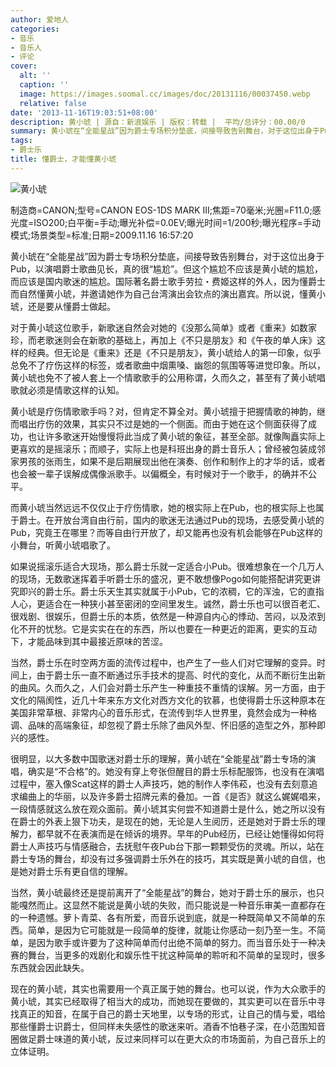 ```yaml
---
author: 爱地人
categories:
- 音乐
- 音乐人
- 评论
cover:
  alt: ''
  caption: ''
  image: https://images.soomal.cc/images/doc/20131116/00037450.webp
  relative: false
date: '2013-11-16T19:03:51+08:00'
description: 黄小琥 | 源自：新浪娱乐 | 版权：转载 |  平均/总评分：00.00/0
summary: 黄小琥在“全能星战”因为爵士专场积分垫底，间接导致告别舞台，对于这位出身于Pub，以演唱爵士歌曲见长，真的很“尴尬”。但这个尴尬不应该是黄小琥的尴尬，而应该是国内歌迷的尴尬。国际著名爵士歌手劳拉・费姬这样的外人，因为懂爵士而自然懂黄小琥，并邀请她作为自己台湾演出会钦点的演出嘉宾。所以说，懂黄小琥，还是要从懂爵士做起……
tags:
- 爵士乐
title: 懂爵士，才能懂黄小琥
---
```


![黄小琥](https://images.soomal.cc/images/doc/20131116/00037450.webp)

制造商=CANON;型号=CANON EOS-1DS MARK III;焦距=70毫米;光圈=F11.0;感光度=ISO200;白平衡=手动;曝光补偿=0.0EV;曝光时间=1/200秒;曝光程序=手动模式;场景类型=标准;日期=2009.11.16 16:57:20



黄小琥在“全能星战”因为爵士专场积分垫底，间接导致告别舞台，对于这位出身于Pub，以演唱爵士歌曲见长，真的很“尴尬”。但这个尴尬不应该是黄小琥的尴尬，而应该是国内歌迷的尴尬。国际著名爵士歌手劳拉・费姬这样的外人，因为懂爵士而自然懂黄小琥，并邀请她作为自己台湾演出会钦点的演出嘉宾。所以说，懂黄小琥，还是要从懂爵士做起。

对于黄小琥这位歌手，新歌迷自然会对她的《没那么简单》或者《重来》如数家珍，而老歌迷则会在新歌的基础上，再加上《不只是朋友》和《午夜的单人床》这样的经典。但无论是《重来》还是《不只是朋友》，黄小琥给人的第一印象，似乎总免不了疗伤这样的标签，或者歌曲中烟熏嗓、幽怨的氛围等等进觉印象。所以，黄小琥也免不了被人套上一个情歌歌手的公用称谓，久而久之，甚至有了黄小琥唱歌就必须是情歌这样的认知。

黄小琥是疗伤情歌歌手吗？对，但肯定不算全对。黄小琥擅于把握情歌的神韵，继而唱出疗伤的效果，其实只不过是她的一个侧面。而由于她在这个侧面获得了成功，也让许多歌迷开始慢慢将此当成了黄小琥的象征，甚至全部。就像陶矗实际上更喜欢的是摇滚乐；而顺子，实际上也是科班出身的爵士音乐人；曾经被包装成邻家男孩的张雨生，如果不是后期展现出他在演奏、创作和制作上的才华的话，或者也会被一辈子误解成偶像派歌手。以偏概全，有时候对于一个歌手，的确并不公平。

而黄小琥当然远远不仅仅止于疗伤情歌，她的根实际上在Pub，也的根实际上也属于爵士。在开放台湾自由行前，国内的歌迷无法通过Pub的现场，去感受黄小琥的Pub，究竟王在哪里？而等自由行开放了，却又能再也没有机会能够在Pub这样的小舞台，听黄小琥唱歌了。

如果说摇滚乐适合大现场，那么爵士乐就一定适合小Pub。很难想象在一个几万人的现场，无数歌迷挥着手听爵士乐的盛况，更不敢想像Pogo如何能搭配讲究更讲究即兴的爵士乐。爵士乐天生其实就属于小Pub，它的浓稠，它的浑浊，它的直指人心，更适合在一种狭小甚至密闭的空间里发生。诚然，爵士乐也可以很百老汇、很戏剧、很娱乐，但爵士乐的本质，依然是一种源自内心的悸动、苦闷，以及浓到化不开的忧愁。它是实实在在的东西，所以也要在一种更近的距离，更实的互动下，才能品味到其中最接近原味的苦涩。

当然，爵士乐在时空两方面的流传过程中，也产生了一些人们对它理解的变异。时间上，由于爵士乐一直不断通过乐手技术的提高、时代的变化，从而不断衍生出新的曲风。久而久之，人们会对爵士乐产生一种重技不重情的误解。另一方面，由于文化的隔阂性，近几十年来东方文化对西方文化的钦慕，也使得爵士乐这种原本在美国非常草根、非常内心的音乐形式，在流传到华人世界里，竟然会成为一种格调、品味的高端象征，却忽视了爵士乐除了曲风外型、怀旧感的造型之外，那种即兴的感性。

很明显，以大多数中国歌迷对爵士乐的理解，黄小琥在“全能星战”爵士专场的演唱，确实是“不合格”的。她没有穿上夸张但醒目的爵士乐标配服饰，也没有在演唱过程中，塞入像Scat这样的爵士人声技巧，她的制作人李伟菘，也没有去刻意追求编曲上的华丽，以及许多爵士招牌元素的叠加。一首《是否》就这么娓娓唱来，一段情感就这么放在观众面前。黄小琥其实何尝不知道爵士是什么，她之所以没有在爵士的外表上狠下功夫，是现在的她，无论是人生阅历，还是她对于爵士乐的理解力，都早就不在表演而是在倾诉的境界。早年的Pub经历，已经让她懂得如何将爵士人声技巧与情感融合，去抚慰午夜Pub台下那一颗颗受伤的灵魂。所以，站在爵士专场的舞台，却没有过多强调爵士乐外在的技巧，其实既是黄小琥的自信，也是她对爵士乐有更自信的理解。

当然，黄小琥最终还是提前离开了“全能星战”的舞台，她对于爵士乐的展示，也只能嘎然而止。这显然不能说是黄小琥的失败，而只能说是一种音乐审美一直都存在的一种遗憾。萝卜青菜、各有所爱，而音乐说到底，就是一种既简单又不简单的东西。简单，是因为它可能就是一段简单的旋律，就能让你感动一刻乃至一生。不简单，是因为歌手或许要为了这种简单而付出绝不简单的努力。而当音乐处于一种决赛的舞台，当更多的戏剧化和娱乐性干扰这种简单的聆听和不简单的呈现时，很多东西就会因此缺失。

现在的黄小琥，其实也需要用一个真正属于她的舞台。也可以说，作为大众歌手的黄小琥，其实已经取得了相当大的成功，而她现在要做的，其实更可以在音乐中寻找真正的知音，在属于自己的爵士天地里，以专场的形式，让自己的情与爱，唱给那些懂爵士识爵士，但同样未失感性的歌迷来听。酒香不怕巷子深，在小范围知音圈做足爵士味道的黄小琥，反过来同样可以在更大众的市场面前，为自己音乐上的立体证明。